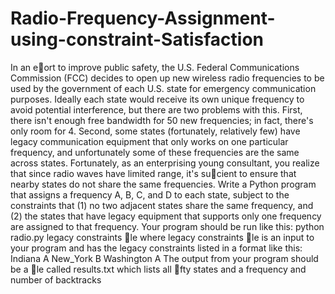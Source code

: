 # Radio-Frequency-Assignment-using-constraint-Satisfaction
In an eort to improve public safety, the U.S. Federal Communications Commission (FCC) decides to open up
new wireless radio frequencies to be used by the government of each U.S. state for emergency communication
purposes. Ideally each state would receive its own unique frequency to avoid potential interference, but there
are two problems with this. First, there isn't enough free bandwidth for 50 new frequencies; in fact, there's
only room for 4. Second, some states (fortunately, relatively few) have legacy communication equipment
that only works on one particular frequency, and unfortunately some of these frequencies are the same across
states. Fortunately, as an enterprising young consultant, you realize that since radio waves have limited
range, it's sucient to ensure that nearby states do not share the same frequencies.
Write a Python program that assigns a frequency A, B, C, and D to each state, subject to the constraints
that (1) no two adjacent states share the same frequency, and (2) the states that have legacy equipment that
supports only one frequency are assigned to that frequency. Your program should be run like this:
python radio.py legacy constraints le
where legacy constraints le is an input to your program and has the legacy constraints listed in a format
like this:
Indiana A
New_York B
Washington A
The output from your program should be a le called results.txt which lists all fty states and a frequency and number of backtracks
